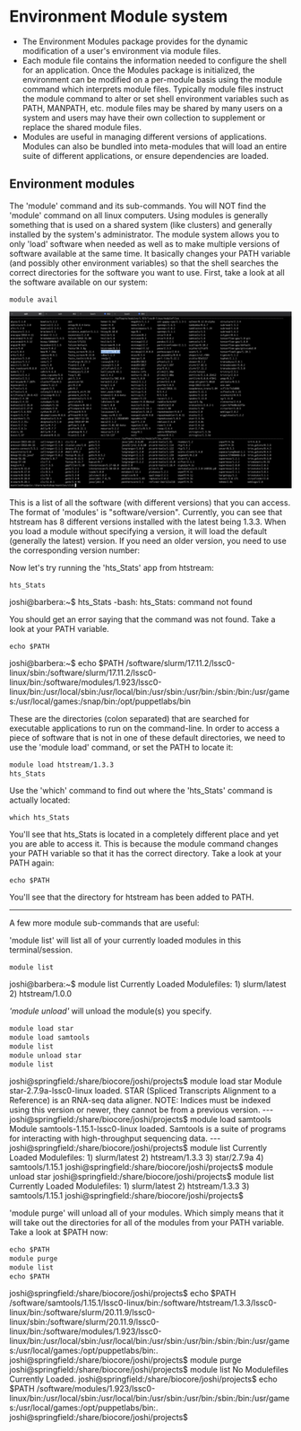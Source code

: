 
# Environment Module system

- The Environment Modules package provides for the dynamic modification of 
  a user's environment via module files.
- Each module file contains the information needed to configure the shell
  for an application. Once the Modules package is initialized, the 
  environment can be modified on a per-module basis using the module command 
  which interprets module files. Typically module files instruct the module 
  command to alter or set shell environment variables such as PATH, MANPATH, 
  etc. module files may be shared by many users on a system and users may 
  have their own collection to supplement or replace the shared module files.
- Modules are useful in managing different versions of applications. 
  Modules can also be bundled into meta-modules that will load an entire 
  suite of different applications, or ensure dependencies are loaded.

## Environment modules

The 'module' command and its sub-commands. You will NOT find the 'module' command on all linux computers. Using modules is generally something that is used on a shared system (like clusters) and generally installed by the system's administrator. The module system allows you to only 'load' software when needed as well as to make multiple versions of software available at the same time. It basically changes your PATH variable (and possibly other environment variables) so that the shell searches the correct directories for the software you want to use. First, take a look at all the software available on our system:

    module avail

<img src="figures/modules_figure1.png" alt="modules_figure1" width="800px"/>

This is a list of all the software (with different versions) that you can access. The format of 'modules' is "software/version". Currently, you can see that htstream has 8 different versions installed with the latest being 1.3.3. When you load a module without specifying a version, it will load the default (generally the latest) version. If you need an older version, you need to use the corresponding version number:

Now let's try running the 'hts_Stats' app from htstream:

    hts_Stats

<div class="output">joshi@barbera:~$ hts_Stats
-bash: hts_Stats: command not found
</div>

You should get an error saying that the command was not found. Take a look at your PATH variable.

    echo $PATH

<div class="output">joshi@barbera:~$ echo $PATH
/software/slurm/17.11.2/lssc0-linux/sbin:/software/slurm/17.11.2/lssc0-linux/bin:/software/modules/1.923/lssc0-linux/bin:/usr/local/sbin:/usr/local/bin:/usr/sbin:/usr/bin:/sbin:/bin:/usr/games:/usr/local/games:/snap/bin:/opt/puppetlabs/bin
</div>

These are the directories (colon separated) that are searched for executable applications to run on the command-line. In order to access a piece of software that is not in one of these default directories, we need to use the 'module load' command, or set the PATH to locate it:

    module load htstream/1.3.3
    hts_Stats

Use the 'which' command to find out where the 'hts_Stats' command is actually located:

    which hts_Stats

You'll see that hts_Stats is located in a completely different place and yet you are able to access it. This is because the module command changes your PATH variable so that it has the correct directory. Take a look at your PATH again:

    echo $PATH

You'll see that the directory for htstream has been added to PATH.

---

A few more module sub-commands that are useful:

'module list' will list all of your currently loaded modules in this terminal/session.

    module list

<div class="output">joshi@barbera:~$ module list
Currently Loaded Modulefiles:
 1) slurm/latest   2) htstream/1.0.0
</div>

_'module unload'_ will unload the module(s) you specify.

    module load star
    module load samtools
    module list
    module unload star
    module list

<div class="output">joshi@springfield:/share/biocore/joshi/projects$ module load star
Module star-2.7.9a-lssc0-linux loaded. STAR (Spliced Transcripts Alignment to a Reference) is an RNA-seq data aligner. NOTE: Indices must be indexed using this version or newer, they cannot be from a previous version.
---
joshi@springfield:/share/biocore/joshi/projects$ module load samtools
Module samtools-1.15.1-lssc0-linux loaded. Samtools is a suite of programs for interacting with high-throughput sequencing data.
---
joshi@springfield:/share/biocore/joshi/projects$ module list
Currently Loaded Modulefiles:
 1) slurm/latest   2) htstream/1.3.3   3) star/2.7.9a   4) samtools/1.15.1  
joshi@springfield:/share/biocore/joshi/projects$ module unload star
joshi@springfield:/share/biocore/joshi/projects$ module list
Currently Loaded Modulefiles:
 1) slurm/latest   2) htstream/1.3.3   3) samtools/1.15.1  
joshi@springfield:/share/biocore/joshi/projects$ 
</div>

'module purge' will unload all of your modules. Which simply means that it will take out the directories for all of the modules from your PATH variable. Take a look at $PATH now:

    echo $PATH
    module purge
    module list
    echo $PATH

<div class="output">joshi@springfield:/share/biocore/joshi/projects$ echo $PATH
/software/samtools/1.15.1/lssc0-linux/bin:/software/htstream/1.3.3/lssc0-linux/bin:/software/slurm/20.11.9/lssc0-linux/sbin:/software/slurm/20.11.9/lssc0-linux/bin:/software/modules/1.923/lssc0-linux/bin:/usr/local/sbin:/usr/local/bin:/usr/sbin:/usr/bin:/sbin:/bin:/usr/games:/usr/local/games:/opt/puppetlabs/bin:.
joshi@springfield:/share/biocore/joshi/projects$ module purge
joshi@springfield:/share/biocore/joshi/projects$ module list
No Modulefiles Currently Loaded.
joshi@springfield:/share/biocore/joshi/projects$ echo $PATH
/software/modules/1.923/lssc0-linux/bin:/usr/local/sbin:/usr/local/bin:/usr/sbin:/usr/bin:/sbin:/bin:/usr/games:/usr/local/games:/opt/puppetlabs/bin:.
joshi@springfield:/share/biocore/joshi/projects$ 
</div>
